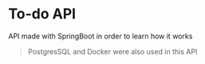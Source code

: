 # To-do API
 API made with SpringBoot in order to learn how it works

> PostgresSQL and Docker were also used in this API

